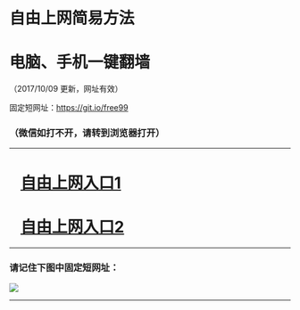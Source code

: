 ﻿# 自由上网简易方法

# 电脑、手机一键翻墙

（2017/10/09 更新，网址有效）

固定短网址：https://git.io/free99

### （微信如打不开，请转到浏览器打开）


***





# &nbsp;&nbsp; <a href="http://ft870226943.fwq-tz-1001.info/fwqtz01.html?t=100900111438 " target="_blank">自由上网入口1</a>
# &nbsp;&nbsp; <a href="http://ft44846626.fwq-tz-1002.info/fwqtz02.html?t=100900125943 " target="_blank">自由上网入口2</a>
***

### 请记住下图中固定短网址：

<img src="https://s3-us-west-2.amazonaws.com/fwq-1001/yjfq-20170905okok.png" /> 


***

